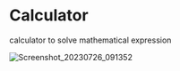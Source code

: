# Calculator
calculator to solve mathematical expression

![Screenshot_20230726_091352](https://github.com/AMAN-MAHTO/Calculator/assets/72177509/62c0ef23-e512-4b82-9b87-2e375a7a11b0)
